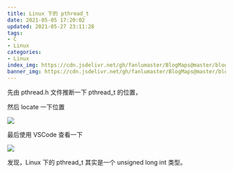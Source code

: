 ```yaml
---
title: Linux 下的 pthread_t
date: 2021-05-05 17:20:02
updated: 2021-05-27 23:11:28
tags:
- C
- Linux
categories:
- Linux
index_img: https://cdn.jsdelivr.net/gh/fanlumaster/BlogMaps@master/blogs/pictures/20210527222649.png
banner_img: https://cdn.jsdelivr.net/gh/fanlumaster/BlogMaps@master/blogs/pictures/20210527222649.png
---
```


先由 pthread.h 文件推断一下 pthread_t 的位置，

然后 locate 一下位置

![](https://cdn.jsdelivr.net/gh/fanlumaster/BlogMaps@master/blogs/pictures/20210505172222.png)

最后使用 VSCode 查看一下

![](https://cdn.jsdelivr.net/gh/fanlumaster/BlogMaps@master/blogs/pictures/20210505172415.png)

发现，Linux 下的 pthread_t 其实是一个 unsigned long int 类型。